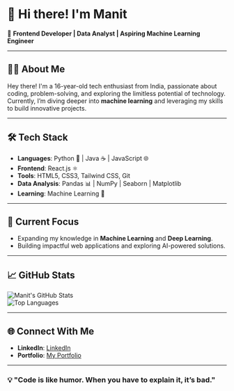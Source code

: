 # 👋 Hi there! I'm **Manit**  
🌟 **Frontend Developer | Data Analyst | Aspiring Machine Learning Engineer**  

---

## 🧑‍💻 About Me  
Hey there! I'm a 16-year-old tech enthusiast from India, passionate about coding, problem-solving, and exploring the limitless potential of technology. Currently, I’m diving deeper into **machine learning** and leveraging my skills to build innovative projects.

---

## 🛠️ Tech Stack  
- **Languages**: Python 🐍 | Java ☕ | JavaScript 🌐  
- **Frontend**: React.js ⚛️  
- **Tools**: HTML5, CSS3, Tailwind CSS, Git  
- **Data Analysis**: Pandas 📊 | NumPy | Seaborn | Matplotlib  
- **Learning**: Machine Learning 🤖  

---

## 🚀 Current Focus  
- Expanding my knowledge in **Machine Learning** and **Deep Learning**.  
- Building impactful web applications and exploring AI-powered solutions.  

---
## 📈 GitHub Stats  
![Manit's GitHub Stats](https://github-readme-stats.vercel.app/api?username=Manit098&show_icons=true&theme=radical)  
![Top Languages](https://github-readme-stats.vercel.app/api/top-langs/?username=Manit098&layout=compact&theme=radical)  


---

## 🌐 Connect With Me  
- **LinkedIn**: [LinkedIn](www.linkedin.com/in/manit-mishra-39363a309)  
- **Portfolio**: [My Portfolio](https://manitmishra.vercel.app/)  

---

### 💡 "Code is like humor. When you have to explain it, it’s bad."  
